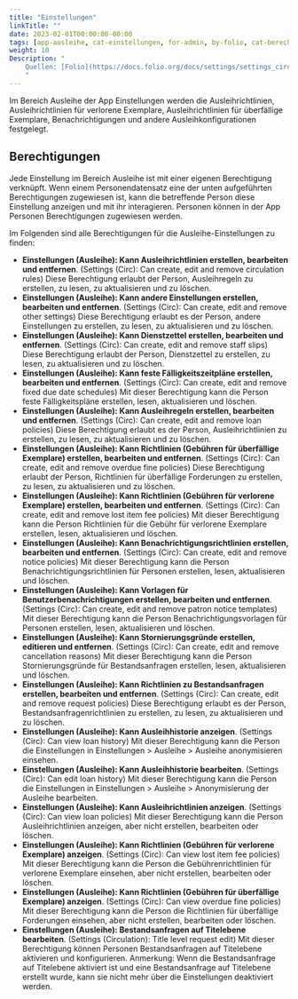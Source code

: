 ```yaml
---
title: "Einstellungen"
linkTitle: ""
date: 2023-02-01T00:00:00-00:00
tags: [app-ausleihe, cat-einstellungen, for-admin, by-folio, cat-berechtigungen]
weight: 10
Description: "
    Quellen: [Folio](https://docs.folio.org/docs/settings/settings_circulation/settings_circulation/) <!-- & [GBV](https://info.gebev.de/pages/viewpage.action?pageId=844267611) -->
    "
---
```


Im Bereich Ausleihe der App Einstellungen werden die Ausleihrichtlinien, Ausleihrichtlinien für verlorene Exemplare, Ausleihrichtlinien für überfällige Exemplare, Benachrichtigungen und andere Ausleihkonfigurationen festgelegt.

## Berechtigungen

Jede Einstellung im Bereich Ausleihe ist mit einer eigenen Berechtigung verknüpft. Wenn einem Personendatensatz eine der unten aufgeführten Berechtigungen zugewiesen ist, kann die betreffende Person diese Einstellung anzeigen und mit ihr interagieren. Personen können in der App Personen Berechtigungen zugewiesen werden.

Im Folgenden sind alle Berechtigungen für die Ausleihe-Einstellungen zu finden:

* **Einstellungen (Ausleihe): Kann Ausleihrichtlinien erstellen, bearbeiten und entfernen**. (Settings (Circ): Can create, edit and remove circulation rules)
    Diese Berechtigung erlaubt der Person, Ausleihregeln zu erstellen, zu lesen, zu aktualisieren und zu löschen.
* **Einstellungen (Ausleihe): Kann andere Einstellungen erstellen, bearbeiten und entfernen**. (Settings (Circ): Can create, edit and remove other settings)
    Diese Berechtigung erlaubt es der Person, andere Einstellungen zu erstellen, zu lesen, zu aktualisieren und zu löschen.
* **Einstellungen (Ausleihe): Kann Dienstzettel erstellen, bearbeiten und entfernen**. (Settings (Circ): Can create, edit and remove staff slips)
    Diese Berechtigung erlaubt der Person, Dienstzettel zu erstellen, zu lesen, zu aktualisieren und zu löschen.
* **Einstellungen (Ausleihe): Kann feste Fälligkeitszeitpläne erstellen, bearbeiten und entfernen**. (Settings (Circ): Can create, edit and remove fixed due date schedules)
    Mit dieser Berechtigung kann die Person feste Fälligkeitspläne erstellen, lesen, aktualisieren und löschen.
* **Einstellungen (Ausleihe): Kann Ausleihregeln erstellen, bearbeiten und entfernen**. (Settings (Circ): Can create, edit and remove loan policies)
    Diese Berechtigung erlaubt es der Person, Ausleihrichtlinien zu erstellen, zu lesen, zu aktualisieren und zu löschen.
* **Einstellungen (Ausleihe): Kann Richtlinien (Gebühren für überfällige Exemplare) erstellen, bearbeiten und entfernen**. (Settings (Circ): Can create, edit and remove overdue fine policies)
    Diese Berechtigung erlaubt der Person, Richtlinien für überfällige Forderungen zu erstellen, zu lesen, zu aktualisieren und zu löschen.
* **Einstellungen (Ausleihe): Kann Richtlinien (Gebühren für verlorene Exemplare) erstellen, bearbeiten und entfernen**. (Settings (Circ): Can create, edit and remove lost item fee policies)
    Mit dieser Berechtigung kann die Person Richtlinien für die Gebühr für verlorene Exemplare erstellen, lesen, aktualisieren und löschen.
* **Einstellungen (Ausleihe): Kann Benachrichtigungsrichtlinien erstellen, bearbeiten und entfernen**. (Settings (Circ): Can create, edit and remove notice policies)
    Mit dieser Berechtigung kann die Person Benachrichtigungsrichtlinien für Personen erstellen, lesen, aktualisieren und löschen.
* **Einstellungen (Ausleihe): Kann Vorlagen für Benutzerbenachrichtigungen erstellen, bearbeiten und entfernen**. (Settings (Circ): Can create, edit and remove patron notice templates)
    Mit dieser Berechtigung kann die Person Benachrichtigungsvorlagen für Personen erstellen, lesen, aktualisieren und löschen.
* **Einstellungen (Ausleihe): Kann Stornierungsgründe erstellen, editieren und entfernen**. (Settings (Circ): Can create, edit and remove cancellation reasons)
    Mit dieser Berechtigung kann die Person Stornierungsgründe für Bestandsanfragen erstellen, lesen, aktualisieren und löschen.
* **Einstellungen (Ausleihe): Kann Richtlinien zu Bestandsanfragen erstellen, bearbeiten und entfernen**. (Settings (Circ): Can create, edit and remove request policies)
    Diese Berechtigung erlaubt es der Person, Bestandsanfragenrichtlinien zu erstellen, zu lesen, zu aktualisieren und zu löschen.
* **Einstellungen (Ausleihe): Kann Ausleihhistorie anzeigen**. (Settings (Circ): Can view loan history)
    Mit dieser Berechtigung kann die Person die Einstellungen in Einstellungen > Ausleihe > Ausleihe anonymisieren einsehen.
* **Einstellungen (Ausleihe): Kann Ausleihhistorie bearbeiten**. (Settings (Circ): Can edit loan history)
    Mit dieser Berechtigung kann die Person die Einstellungen in Einstellungen > Ausleihe > Anonymisierung der Ausleihe bearbeiten.
* **Einstellungen (Ausleihe): Kann Ausleihrichtlinien anzeigen**. (Settings (Circ): Can view loan policies)
    Mit dieser Berechtigung kann die Person Ausleihrichtlinien anzeigen, aber nicht erstellen, bearbeiten oder löschen.
* **Einstellungen (Ausleihe): Kann Richtlinien (Gebühren für verlorene Exemplare) anzeigen**. (Settings (Circ): Can view lost item fee policies)
    Mit dieser Berechtigung kann die Person die Gebührenrichtlinien für verlorene Exemplare einsehen, aber nicht erstellen, bearbeiten oder löschen.
* **Einstellungen (Ausleihe): Kann Richtlinien (Gebühren für überfällige Exemplare) anzeigen**. (Settings (Circ): Can view overdue fine policies)
    Mit dieser Berechtigung kann die Person die Richtlinien für überfällige Forderungen einsehen, aber nicht erstellen, bearbeiten oder löschen.
* **Einstellungen (Ausleihe): Bestandsanfragen auf Titelebene bearbeiten**. (Settings (Circulation): Title level request edit)
    Mit dieser Berechtigung können Personen Bestandsanfragen auf Titelebene aktivieren und konfigurieren. Anmerkung: Wenn die Bestandsanfrage auf Titelebene aktiviert ist und eine Bestandsanfrage auf Titelebene erstellt wurde, kann sie nicht mehr über die Einstellungen deaktiviert werden.
